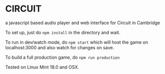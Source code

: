# CIRCUIT
a javascript based audio player and web interface for Circuit in Cambridge

To set up, just do `npm install` in the directory and wait.

To run in dev/watch mode, do `npm start` which will host the game on localhost:3000 and also watch for changes on save.

To build a full production game, do `npm run production`

Tested on Linux Mint 18.0 and OSX.
